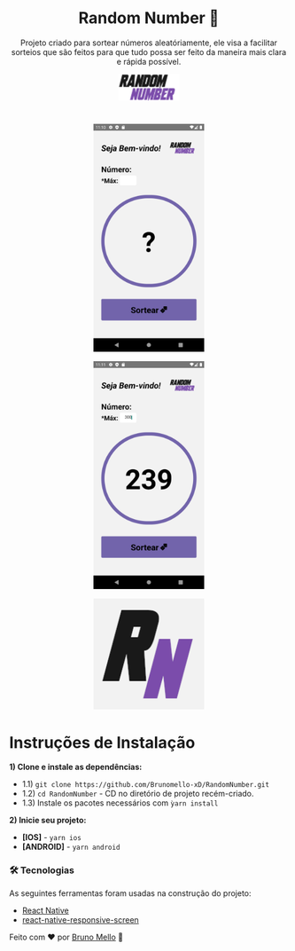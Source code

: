 <h1 align="center">Random Number 🎲</h1>

<p align="center">Projeto criado para sortear números aleatóriamente, ele visa a facilitar sorteios que são feitos para que tudo possa ser feito da maneira mais clara e rápida possível.</p>


<p align="center">
  <img src="./src/assets/git/logo.png" alt="Random Number" width=110 >
</p>

#
<p align="center"> <img src="./src/assets/git/Screenshot_1.png" alt="Random Number" width=200 > </p>
<p align="center"> <img src="./src/assets/git/Screenshot_2.png" alt="Random Number" width=200 > </p>
<p align="center"> <img src="./src/assets/git/icon.png" alt="Random Number" width=200 > </p>

#

Instruções de Instalação
=================
**1) Clone e instale as dependências:**
* 1.1) `git clone https://github.com/Brunomello-xD/RandomNumber.git`
* 1.2) `cd RandomNumber` - CD no diretório de projeto recém-criado.
* 1.3) Instale os pacotes necessários com `ỳarn install`

**2) Inicie seu projeto:**
* **[IOS]** - `yarn ios`
* **[ANDROID]** - `yarn android`

### 🛠 Tecnologias

As seguintes ferramentas foram usadas na construção do projeto:

- [React Native](https://reactnative.dev/)
- [react-native-responsive-screen](https://www.npmjs.com/package/react-native-responsive-screen)

Feito com :heart:	 por [Bruno Mello](https://www.linkedin.com/in/bruno-mello-14058819b/?lipi=urn%3Ali%3Apage%3Ad_flagship3_feed%3BIBMlTz6fSoaFIdcA5Dyn0Q%3D%3D&licu=urn%3Ali%3Acontrol%3Ad_flagship3_feed-nav.settings_view_profile) :eyes:	
